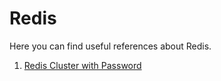 # Redis

Here you can find useful references about Redis.

1. [Redis Cluster with Password](https://trodzen.wordpress.com/2017/02/09/redis-cluster-with-passwords/)  

  ​    

